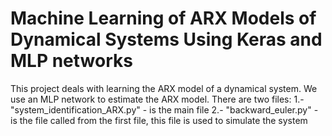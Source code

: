 # Machine Learning of ARX Models of Dynamical Systems Using Keras and MLP networks

This project deals with learning the ARX model of a dynamical system. We use an MLP network to estimate the ARX model. 
There are two files: 
 1.- "system_identification_ARX.py" - is the main file
 2.- "backward_euler.py" - is the file called from the first file, this file is used to simulate the system